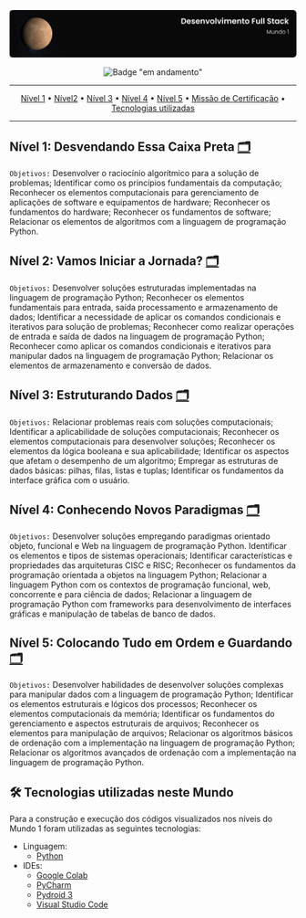![Capa do Mundo 1](../.github/capa-nivel1.svg)

<div align="center">

![Badge "em andamento"](http://img.shields.io/badge/status-concluído-green?style=for-the-badge)

---

[Nível 1](#nivel-1-desvendando-essa-caixa-preta-) • [Nível2](#nivel-2-vamos-iniciar-a-jornada-) • [Nível 3](#nivel-3-estruturando-dados-) • [Nível 4](#nivel-4-conhecendo-novos-paradigmas-) • [Nível 5](#nivel-5-colocando-tudo-em-ordem-e-guardando-) • [Missão de Certificação](#missão-de-certificação-projetando-uma-aplicação-desktop-) • [Tecnologias utilizadas](#-tecnologias-utilizadas-neste-mundo)

---

</div>

## Nível 1: Desvendando Essa Caixa Preta [🗂](./nivel1/README.md)

`Objetivos:` Desenvolver o raciocínio algorítmico para a solução de problemas; Identificar como os princípios fundamentais da computação; Reconhecer os elementos computacionais para gerenciamento de aplicações de software e equipamentos de hardware; Reconhecer os fundamentos do hardware; Reconhecer os fundamentos de software; Relacionar os elementos de algoritmos com a linguagem de programação Python.

## Nível 2: Vamos Iniciar a Jornada? [🗂](./nivel2/README.md)

`Objetivos:` Desenvolver soluções estruturadas implementadas na linguagem de programação Python; Reconhecer os elementos fundamentais para entrada, saída processamento e armazenamento de dados; Identificar a necessidade de aplicar os comandos condicionais e iterativos para solução de problemas; Reconhecer como realizar operações de entrada e saída de dados na linguagem de programação Python; Reconhecer como aplicar os comandos condicionais e iterativos para manipular dados na linguagem de programação Python; Relacionar os elementos de armazenamento e conversão de dados.

## Nível 3: Estruturando Dados [🗂](./nivel3/README.md)

`Objetivos:` Relacionar problemas reais com soluções computacionais; Identificar a aplicabilidade de soluções computacionais; Reconhecer os elementos computacionais para desenvolver soluções; Reconhecer os elementos da lógica booleana e sua aplicabilidade; Identificar os aspectos que afetam o desempenho de um algoritmo; Empregar as estruturas de dados básicas: pilhas, filas, listas e tuplas; Identificar os fundamentos da interface gráfica com o usuário.

## Nível 4: Conhecendo Novos Paradigmas [🗂](./nivel4/README.md)

`Objetivos:` Desenvolver soluções empregando paradigmas orientado objeto, funcional e Web na linguagem de programação Python. Identificar os elementos e tipos de sistemas operacionais; Identificar características e propriedades das arquiteturas CISC e RISC; Reconhecer os fundamentos da programação orientada a objetos na linguagem Python; Relacionar a linguagem Python com os contextos de programação funcional, web, concorrente e para ciência de dados; Relacionar a linguagem de programação Python com frameworks para desenvolvimento de interfaces gráficas e manipulação de tabelas de banco de dados.

## Nível 5: Colocando Tudo em Ordem e Guardando [🗂](./nivel5/README.md)

`Objetivos:` Desenvolver habilidades de desenvolver soluções complexas para manipular dados com a linguagem de programação Python; Identificar os elementos estruturais e lógicos dos processos; Reconhecer os elementos computacionais da memória; Identificar os fundamentos do gerenciamento e aspectos estruturais de arquivos; Reconhecer os elementos para manipulação de arquivos; Relacionar os algoritmos básicos de ordenação com a implementação na linguagem de programação Python; Relacionar os algoritmos avançados de ordenação com a implementação na linguagem de programação Python.

## 🛠 Tecnologias utilizadas neste Mundo

Para a construção e execução dos códigos visualizados nos níveis do Mundo 1 foram utilizadas as seguintes tecnologias:

- Linguagem:
  - [Python](https://www.python.org/)
- IDEs:
  - [Google Colab](https://colab.research.google.com/)
  - [PyCharm](https://www.jetbrains.com/pt-br/pycharm/)
  - [Pydroid 3](https://play.google.com/store/apps/details?id=ru.iiec.pydroid3)
  - [Visual Studio Code](https://code.visualstudio.com/)
